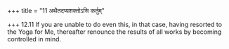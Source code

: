 +++
title = "11 अथैतदप्यशक्तोऽसि कर्तुम्"

+++
12.11 If you are unable to do even this, in that case, having resorted
to the Yoga for Me, thereafter renounce the results of all works by
becoming controlled in mind.
